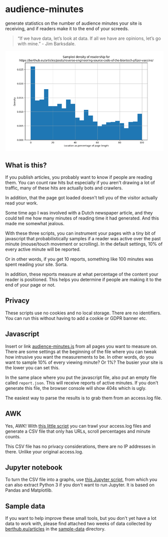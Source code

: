 # audience-minutes
generate statistics on the number of audience minutes your site is
receiving, and if readers make it to the end of your screeds.

> “If we have data, let’s look at data. If all we have are opinions, let’s go with mine.” - Jim Barksdale.

![There is some sample data linked from the end of this file](/sample-data/graph.png)

What is this?
-------------
If you publish articles, you probably want to know if people are reading
them. You can count raw hits but especially if you aren't drawing a lot of
traffic, many of these hits are actually bots and crawlers. 

In addition, that the page got loaded doesn't tell you of the visitor
actually read your work.

Some time ago I was involved with a Dutch newspaper article, and they could
tell me how many minutes of reading time it had generated. And this made me
somewhat jealous.

With these three scripts, you can instrument your pages with a tiny bit of
javascript that probabilistically samples if a reader was active over the
past minute (mouse/touch movement or scrolling). In the default settings,
10% of every active minute will be reported.  

Or in other words, if you get 10 reports, something like 100 minutes was
spent reading your site. Sorta. 

In addition, these reports measure at what percentage of the content your
reader is positioned. This helps you determine if people are making it to
the end of your page or not.

Privacy
-------
These scripts use no cookies and no local storage. There are no identifiers.
You can run this without having to add a cookie or GDPR banner etc. 

Javascript
----------
Insert or link [audience-minutes.js](audience-minutes.js) from all pages you
want to measure on. There are some settings at the beginning of the file
where you can tweak how intrusive you want the measurements to be. In other
words, do you want to sample 10% of every viewing minute? Or 1%? The busier
your site is the lower you can set this.

In the same place where you put the javascript file, also put an empty file
called `report.json`. This will receive reports of active minutes. If you
don't generate this file, the browser console will show 404s which is ugly.

The easiest way to parse the results is to grab them from an access.log
file.

AWK
---
Yes, AWK! With [this little script](repextract.awk) you can trawl your access.log files and
generate a CSV file that only has URLs, scroll percentages and minute
counts. 

This CSV file has no privacy considerations, there are no IP addresses in
there. Unlike your original access.log. 

Jupyter notebook
----------------
To turn the CSV file into a graphs, use [this Jupyter
script](audience.ipynb), from which you can also extract Python 3 if you
don't want to run Jupyter. It is based on Pandas and Matplotlib.

Sample data
-----------
If you want to help improve these small tools, but you don't yet have a lot
data to work with, please find attached two weeks of data collected by 
[berthub.eu/articles](https://berthub.eu/articles) in the
[sample-data](sample-data/) directory.